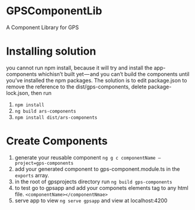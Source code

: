 # GPSComponentLib
A Component Library for GPS
# Installing solution
you cannot run npm install, because it will try and install the app-components whichisn’t built yet — and you can’t build the components until you’ve installed the npm packages. The solution is to edit package.json to remove the reference to the dist/gps-components, delete package-lock.json, then run
1. `npm install`
1. `ng build ars-components`
1. `npm install dist/ars-components`
# Create Components
1. generate your reusable component `ng g c componentName — project=gps-components`
1. add your generated component to gps-component.module.ts  in the `exports` array.
1. in the root of gpsprojects directory run `ng build gps-components` 
1. to test go to gpsapp and add your componets elements tag to any html file. `<componentName></componentNmae>`
1. serve app to view `ng serve gpsapp` and view at localhost:4200
